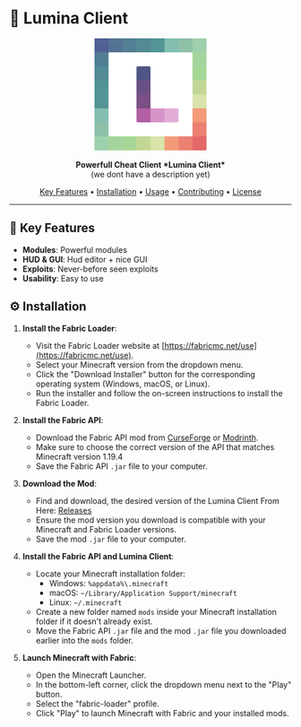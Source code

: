 # 🚀 Lumina Client

<div align="center">
  <img src="https://raw.githubusercontent.com/LuminaDevelopment/LuminaClient/main/src/main/resources/assets/lumina/icon.png" alt="Project Logo" width="200">
</div>
<p align="center">
  <strong>Powerfull Cheat Client *Lumina Client*</strong>
  <br>
  (we dont have a description yet)
</p>

<p align="center">
  <a href="#key-features">Key Features</a> •
  <a href="#installation">Installation</a> •
  <a href="#usage">Usage</a> •
  <a href="#contributing">Contributing</a> •
  <a href="#license">License</a>
</p>

---

## 🌟 Key Features

- **Modules**: Powerful modules
- **HUD & GUI**: Hud editor + nice GUI
- **Exploits**: Never-before seen exploits
- **Usability**: Easy to use

## ⚙️ Installation

1. **Install the Fabric Loader**:

   - Visit the Fabric Loader website at [https://fabricmc.net/use](https://fabricmc.net/use).
   - Select your Minecraft version from the dropdown menu.
   - Click the "Download Installer" button for the corresponding operating system (Windows, macOS, or Linux).
   - Run the installer and follow the on-screen instructions to install the Fabric Loader.

2. **Install the Fabric API**:

   - Download the Fabric API mod from [CurseForge](https://www.curseforge.com/minecraft/mc-mods/fabric-api) or [Modrinth](https://modrinth.com/mod/fabric-api).
   - Make sure to choose the correct version of the API that matches Minecraft version 1.19.4
   - Save the Fabric API `.jar` file to your computer.

3. **Download the Mod**:

   - Find and download, the desired version of the Lumina Client From Here: [Releases](https://github.com/LuminaDevelopment/LuminaClient)
   - Ensure the mod version you download is compatible with your Minecraft and Fabric Loader versions.
   - Save the mod `.jar` file to your computer.

4. **Install the Fabric API and Lumina Client**:

   - Locate your Minecraft installation folder:
      - Windows: `%appdata%\.minecraft`
      - macOS: `~/Library/Application Support/minecraft`
      - Linux: `~/.minecraft`
   - Create a new folder named `mods` inside your Minecraft installation folder if it doesn't already exist.
   - Move the Fabric API `.jar` file and the mod `.jar` file you downloaded earlier into the `mods` folder.

5. **Launch Minecraft with Fabric**:

   - Open the Minecraft Launcher.
   - In the bottom-left corner, click the dropdown menu next to the "Play" button.
   - Select the "fabric-loader" profile.
   - Click "Play" to launch Minecraft with Fabric and your installed mods.

